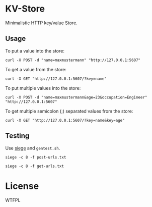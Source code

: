 # KV-Store

Minimalistic HTTP key/value Store.

## Usage

To put a value into the store:

    curl -X POST -d "name=maxmustermann" "http://127.0.0.1:5607"

To get a value from the store:

    curl -X GET "http://127.0.0.1:5607/?key=name"

To put multiple values into the store:

    curl -X POST -d "name=maxmustermann&age=23&occupation=Engineer" "http://127.0.0.1:5607"

To get multiple semicolon (;) separated values from the store:

    curl -X GET "http://127.0.0.1:5607/?key=name&key=age"

## Testing

Use [siege](https://github.com/JoeDog/siege) and `gentest.sh`.

    siege -c 8 -f post-urls.txt
    
    siege -c 8 -f get-urls.txt

# License

WTFPL